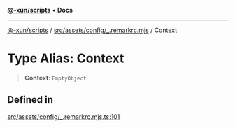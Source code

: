 [**@-xun/scripts**](../../../../../README.md) • **Docs**

***

[@-xun/scripts](../../../../../README.md) / [src/assets/config/\_.remarkrc.mjs](../README.md) / Context

# Type Alias: Context

> **Context**: `EmptyObject`

## Defined in

[src/assets/config/\_.remarkrc.mjs.ts:101](https://github.com/Xunnamius/xscripts/blob/89eebe76ad675b35907b3379b29bfde27fd5a5b8/src/assets/config/_.remarkrc.mjs.ts#L101)
